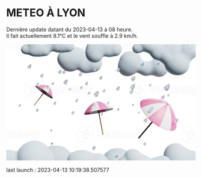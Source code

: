 # METEO À LYON

Dernière update datant du 2023-04-13 à 08 heure.  
Il fait actuellement 8.1°C et le vent souffle à 2.9 km/h.      

![](./.github/rain.png)

last launch : 2023-04-13 10:19:38.507577
